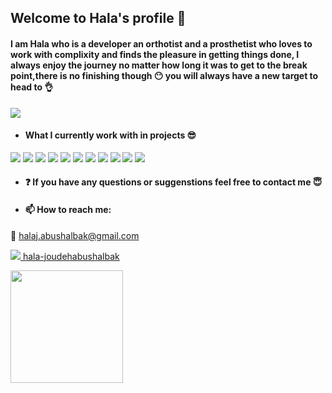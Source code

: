 ## Welcome to Hala's profile :purple_heart:
#### I am Hala who is a developer  an orthotist and  a prosthetist who loves to work with complixity and finds the pleasure in getting things done, I always enjoy the journey no matter how long it was to get to the break point,there is no finishing though :no_mouth: you will always have a new target to head to :ok_hand:

<img src="https://user-images.githubusercontent.com/74038190/215283295-44de9069-d569-4963-ba8f-264443a54c6d.gif" width>

- #### What I currently work with in projects :sunglasses:

<img src="https://img.shields.io/badge/MongoDB-4EA94B?style=for-the-badge&logo=mongodb&logoColor=white">
<img src="https://img.shields.io/badge/PostgreSQL-316192?style=for-the-badge&logo=postgresql&logoColor=white">
<img src="https://img.shields.io/badge/axios-671ddf?&style=for-the-badge&logo=axios&logoColor=white">
<img src="https://img.shields.io/badge/JWT-000000?style=for-the-badge&logo=JSON%20web%20tokens&logoColor=white">
<img src="	https://img.shields.io/badge/Markdown-000000?style=for-the-badge&logo=markdown&logoColor=white">
<img src="https://img.shields.io/badge/Node%20js-339933?style=for-the-badge&logo=nodedotjs&logoColor=white">
<img src="	https://img.shields.io/badge/Postman-FF6C37?style=for-the-badge&logo=Postman&logoColor=white">
<img src="https://img.shields.io/badge/React-20232A?style=for-the-badge&logo=react&logoColor=61DAFB">
<img src="https://img.shields.io/badge/JavaScript-323330?style=for-the-badge&logo=javascript&logoColor=F7DF1E">
<img src= "https://img.shields.io/badge/Trello-0052CC?style=for-the-badge&logo=trello&logoColor=white">
<img src="https://img.shields.io/badge/Canva-%2300C4CC.svg?&style=for-the-badge&logo=Canva&logoColor=white">







- ####  :question: If you have any questions or suggenstions feel free to contact me :innocent:
- ####  📫 How to reach me: 

:email: halaj.abushalbak@gmail.com

<a href="https://www.linkedin.com/in/hala-joudehabushalbak/"><img src="https://img.shields.io/badge/LinkedIn-0077B5?style=for-the-badge&logo=linkedin&logoColor=white" > hala-joudehabushalbak</a>

<img height="180em" src="https://github-readme-stats.vercel.app/api?username=HalaAbuShalbak&show_icons=true&hide_border=false&&count_private=true&include_all_commits=true" />


